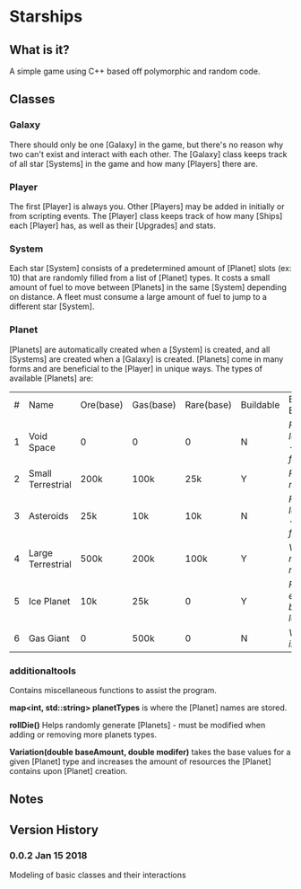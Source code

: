 Starships
====================================

## What is it?

A simple game using C++ based off polymorphic and random code. 

## Classes

### Galaxy

There should only be one [Galaxy] in the game, but there's no reason why two can't exist and interact with each other. The [Galaxy] class keeps track of all star [Systems] in the game and how many [Players] there are.

### Player

The first [Player] is always you. Other [Players] may be added in initially or from scripting events. The [Player] class keeps track of how many [Ships] each [Player] has, as well as their [Upgrades] and stats.

### System

Each star [System] consists of a predetermined amount of [Planet] slots (ex: 10) that are randomly filled from a list of [Planet] types. It costs a small amount of fuel to move between [Planets] in the same [System] depending on distance. A fleet must consume a large amount of fuel to jump to a different star [System].

### Planet

[Planets] are automatically created when a [System] is created, and all [Systems] are created when a [Galaxy] is created. [Planets] come in many forms and are beneficial to the [Player] in unique ways. The types of available [Planets] are:

<table>
  <tr>
    <td>#</td>
    <td>Name</td>
    <td>Ore(base)</td>
    <td>Gas(base)</td>
    <td>Rare(base)</td>
    <td>Buildable</td>
    <td>Bonus Effect</td>
  </tr>
  <tr>
    <td>1</td>
    <td>Void Space</td>
    <td>0</td>
    <td>0</td>
    <td>0</td>
    <td>N</td>
    <td><i>Fleet launch -75% fuel use</i></td>
  </tr>
   <tr>
    <td>2</td>
    <td>Small Terrestrial</td>
    <td> 200k</td>
    <td>100k</td>
    <td>25k</td>
    <td>Y</td>
     <td><i>Resource rich</i></td>
  </tr>
   <tr>
    <td>3</td>
    <td>Asteroids</td>
    <td>25k</td>
    <td>10k</td>
    <td>10k</td>
    <td>N</td>
     <td><i>Fleet launch -50% fuel use</i></td>
  </tr>
   <tr>
    <td>4</td>
    <td>Large Terrestrial</td>
    <td>500k</td>
    <td>200k</td>
    <td>100k</td>
    <td>Y</td>
     <td><i>Very resource rich</i></td>
  </tr>
   <tr>
    <td>5</td>
    <td>Ice Planet</td>
    <td>10k</td>
    <td>25k</td>
    <td>0</td>
    <td>Y</td>
     <td><i>Research efficiency bonus for laboratory</i></td>
  </tr>
   <tr>
    <td>6</td>
    <td>Gas Giant</td>
    <td>0</td>
    <td>500k</td>
    <td>0</td>
    <td>N</td>
     <td><i>Very rich in Gas</i></td>
  </tr>
</table>

### additionaltools

Contains miscellaneous functions to assist the program.

**map<int, std::string> planetTypes** is where the [Planet] names are stored.

**rollDie()** Helps randomly generate [Planets] - must be modified when adding or removing more planets types.

**Variation(double baseAmount, double modifer)** takes the base values for a given [Planet] type and increases the amount of resources the [Planet] contains upon [Planet] creation.

## Notes

## Version History

### 0.0.2 Jan 15 2018
Modeling of basic classes and their interactions

